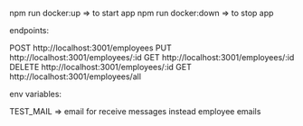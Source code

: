 npm run docker:up => to start app
npm run docker:down => to stop app


endpoints:

POST http://localhost:3001/employees
PUT http://localhost:3001/employees/:id
GET http://localhost:3001/employees/:id
DELETE http://localhost:3001/employees/:id
GET http://localhost:3001/employees/all

env variables:

TEST_MAIL => email for receive messages instead employee emails
